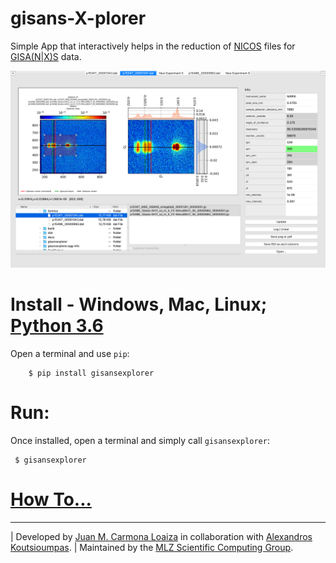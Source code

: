 # gisans-X-plorer

Simple App that interactively helps in the reduction of [NICOS](https://nicos-controls.org/) files for [GISA(N|X)S](http://www.gisaxs.de/theory.html) data.

![Screenshot](./docs/source/screenshots/Screenshot.png)

# Install - Windows, Mac, Linux; [Python 3.6](https://realpython.com/installing-python/)


Open a terminal and use ``pip``:

```
    $ pip install gisansexplorer
```

# Run:

Once installed, open a terminal and simply call ``gisansexplorer``:

```
 $ gisansexplorer
```

# [How To...](https://gisansexplorer.readthedocs.io/en/latest/howto.html)

---
| Developed by [Juan M. Carmona Loaiza](https://github.com/juanmcloaiza/) in collaboration with [Alexandros Koutsioumpas](https://alexandros-koutsioumpas.weebly.com/index.html).
| Maintained by the [MLZ Scientific Computing Group](http://apps.jcns.fz-juelich.de/doku/sc/start).
